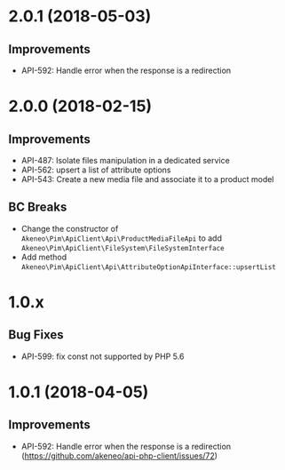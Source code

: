 # 2.0.1 (2018-05-03)

## Improvements

- API-592: Handle error when the response is a redirection

# 2.0.0 (2018-02-15)

## Improvements

- API-487: Isolate files manipulation in a dedicated service
- API-562: upsert a list of attribute options
- API-543: Create a new media file and associate it to a product model

## BC Breaks

- Change the constructor of `Akeneo\Pim\ApiClient\Api\ProductMediaFileApi` to add `Akeneo\Pim\ApiClient\FileSystem\FileSystemInterface` 
- Add method `Akeneo\Pim\ApiClient\Api\AttributeOptionApiInterface::upsertList`

# 1.0.x

## Bug Fixes

- API-599: fix const not supported by PHP 5.6

# 1.0.1 (2018-04-05)

## Improvements

- API-592: Handle error when the response is a redirection (https://github.com/akeneo/api-php-client/issues/72)
